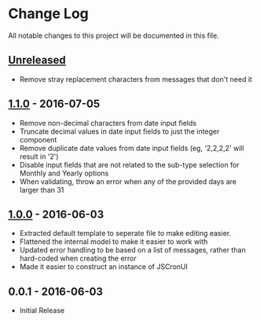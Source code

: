 # Change Log

All notable changes to this project will be documented in this file.

## [Unreleased]
- Remove stray replacement characters from messages that don't need it

## [1.1.0] - 2016-07-05
- Remove non-decimal characters from date input fields
- Truncate decimal values in date input fields to just the integer component
- Remove duplicate date values from date input fields (eg, '2,2,2,2' will result in '2')
- Disable input fields that are not related to the sub-type selection for Monthly and Yearly options
- When validating, throw an error when any of the provided days are larger than 31

## [1.0.0] - 2016-06-03
- Extracted default template to seperate file to make editing easier.
- Flattened the internal model to make it easier to work with
- Updated error handling to be based on a list of messages, rather than hard-coded when creating the error
- Made it easier to construct an instance of JSCronUI

## 0.0.1 - 2016-06-03
- Initial Release



[Unreleased]: https://github.com/roydanenterprises/JSCronUI/compare/v1.1.0...HEAD
[1.1.0]: https://github.com/roydanenterprises/JSCronUI/compare/v0.0.1...v1.1.0
[1.0.0]: https://github.com/roydanenterprises/JSCronUI/compare/v0.0.1...v1.0.0